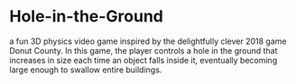 # Hole-in-the-Ground
a fun 3D physics video game inspired by the delightfully clever 2018 game Donut County. In this game, the player controls a hole in the ground that increases in size each time an object falls inside it, eventually becoming large enough to swallow entire buildings.
